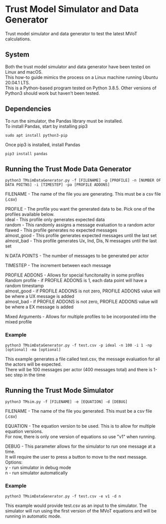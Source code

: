 # Trust Model Simulator and Data Generator 
Trust model simulator and data generator to test the latest MVoT calculations.

## System
Both the trust model simulator and data generator have been tested on Linux and macOS.<br />
This how-to guide mimics the process on a Linux machine running Ubuntu 20.04.1 LTS.<br />
This is a Python-based program tested on Python 3.8.5. Other versions of Python3 should 
work but haven't been tested.

## Dependencies 
To run the simulator, the Pandas library must be installed. <br />
To install Pandas, start by installing pip3
````
sudo apt install python3-pip
````

Once pip3 is installed, install Pandas

````
pip3 install pandas
````

## Running the Trust Mode Data Generator
````
python3 TMsimDataGenerator.py -f [FILENAME] -p [PROFILE] -n [NUMBER OF DATA POITNS] -i [TIMESTEP] -pa [PROFILE ADDONS]
````
FILENAME - The name of the file you are generating. This must be a csv file (.csv) <br />

PROFILE - The profile you want the generated data to be. Pick one of the profiles available below. <br />
    ideal - This profile only generates expected data<br />
    random - This randomly assigns a message evaluation to a random actor <br />
    flawed - This profile generates no expected messages<br />
    almost_good - This profile generates expected messages until the last set <br />
    almost_bad - This profile generates Ux, Ind, Dis, N messages until the last set<br />

N DATA POINTS - The number of messages to be generated per actor <br />

TIMESTEP - The increment between each message <br /> 

PROFILE ADDONS - Allows for special funcitonality in some profiles <br />
    Random profile - if PROFILE ADDONS is 1, each data point will have a random timestamp <br />
    almost_good - if PROFILE ADDONS is not zero, PROFILE ADDONS value will be where a UX message is added <br />
    almost_bad - if PROFILE ADDONS is not zero, PROFILE ADDONS value will be where a EX message is added <br />

Mixed Arguments - Allows for multiple profiles to be incorporated into the mixed profile <br />

### Example 
````
python3 TMsimDataGenerator.py -f test.csv -p ideal -n 100 -i 1 -np [optional] -ma [optional]
````
This example generates a file called test.csv, the message evaluation for all the actors will be expected. <br />
There will be 100 messages per actor (400 messages total) and there is 1-sec step in the time

## Running the Trust Mode Simulator
````
python3 TMsim.py -f [FILENAME] -e [EQUATION] -d [DEBUG]
````
FILENAME -  The name of the file you generated. This must be a csv file (.csv)<br />

EQUATION -  The equation version to be used. This is to allow for multiple equation versions. <br />
            For now, there is only one version of equations so use "v1" when running. <br />

DEBUG    -  This parameter allows for the simulator to run one message at a time. <br />
            It will require the user to press a button to move to the next message. <br />
            Options:<br />
                y   - run simulator in debug mode <br />
                n   - run simulator automatically

### Example 
````
python3 TMsimDataGenerator.py -f test.csv -e v1 -d n
````
This example would provide test.csv as an input to the simulator. The simulator will run using the first
version of the MVoT equations and will be running in automatic mode.